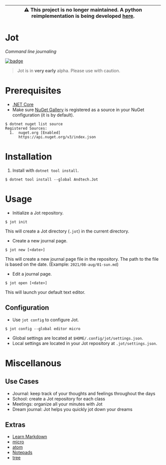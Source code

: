 | :warning: This project is no longer maintained. A python reimplementation is being developed [here](https://github.com/zensharp/jot). |
| --- |

# Jot

*Command line journaling*

[![badge](https://img.shields.io/github/v/tag/andtechstudios/jot?label=nuget)](https://gitlab.com/andtech/pkg/-/packages?search[]=jot)

> Jot is in **very early** alpha. Please use with caution.

# Prerequisites
* [.NET Core](https://docs.microsoft.com/en-us/dotnet/core/tools/global-tools)
* Make sure [NuGet Gallery](https://nuget.org) is registered as a source in your NuGet configuration (it is by default).

```shell
$ dotnet nuget list source
Registered Sources:
  1.  nuget.org [Enabled]
      https://api.nuget.org/v3/index.json
```

# Installation
1. Install with `dotnet tool install`.
```
$ dotnet tool install --global Andtech.Jot
```

# Usage
* Initialize a Jot repository.
```
$ jot init
```
This will create a Jot directory (`.jot`) in the current directory.

* Create a new journal page.
```
$ jot new [<date>]
```
This will create a new journal page file in the repository. The path to the file is based on the date. (Example: `2021/08-aug/01-sun.md`)

* Edit a journal page.
```
$ jot open [<date>]
```
This will launch your default text editor.

## Configuration
* Use `jot config` to configure Jot.
```
$ jot config --global editor micro
```

* Global settings are located at `$HOME/.config/jot/settings.json`.
* Local settings are located in your Jot repository at `.jot/settings.json`.

# Miscellanous
## Use Cases
* Journal: keep track of your thoughts and feelings throughout the days
* School: create a Jot repository for each class
* Meetings: organize all your minutes with Jot
* Dream journal: Jot helps you quickly jot down your dreams

## Extras
* [Learn Markdown](https://www.markdowntutorial.com/)
* [micro](https://micro-editor.github.io/)
* [atom](https://atom.io/)
* [Notepads](https://www.notepadsapp.com/)
* [tree](https://linux.die.net/man/1/tree)
